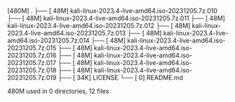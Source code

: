 [480M]  .
├── [ 48M]  kali-linux-2023.4-live-amd64.iso-20231205.7z.010
├── [ 48M]  kali-linux-2023.4-live-amd64.iso-20231205.7z.011
├── [ 48M]  kali-linux-2023.4-live-amd64.iso-20231205.7z.012
├── [ 48M]  kali-linux-2023.4-live-amd64.iso-20231205.7z.013
├── [ 48M]  kali-linux-2023.4-live-amd64.iso-20231205.7z.014
├── [ 48M]  kali-linux-2023.4-live-amd64.iso-20231205.7z.015
├── [ 48M]  kali-linux-2023.4-live-amd64.iso-20231205.7z.016
├── [ 48M]  kali-linux-2023.4-live-amd64.iso-20231205.7z.017
├── [ 48M]  kali-linux-2023.4-live-amd64.iso-20231205.7z.018
├── [ 48M]  kali-linux-2023.4-live-amd64.iso-20231205.7z.019
├── [ 34K]  LICENSE
└── [   0]  README.md

 480M used in 0 directories, 12 files
